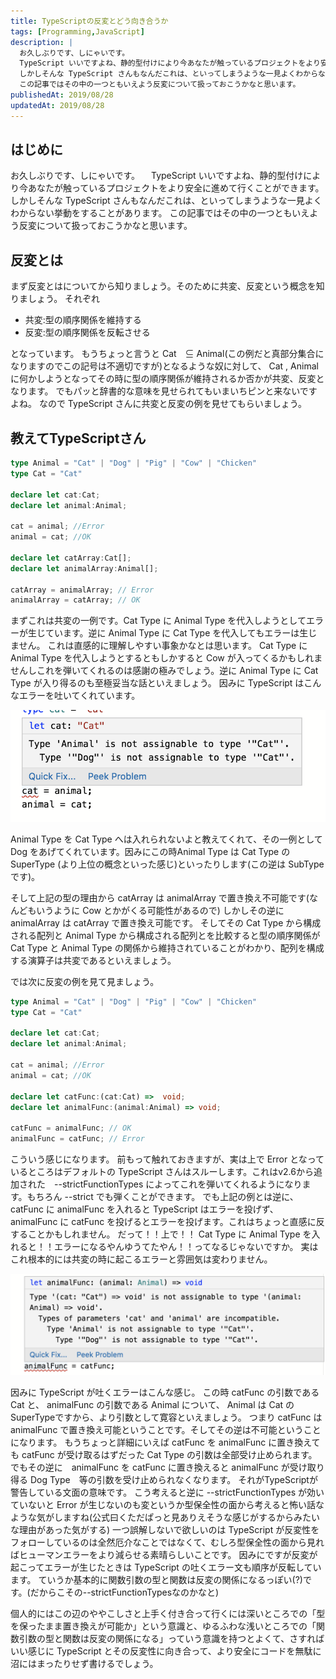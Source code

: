```yaml
---
title: TypeScriptの反変とどう向き合うか
tags: [Programming,JavaScript]
description: |
  お久しぶりです、しにゃいです。
  TypeScript いいですよね、静的型付けにより今あなたが触っているプロジェクトをより安全に進めて行くことができます。
  しかしそんな TypeScript さんもなんだこれは、といってしまうような一見よくわからない挙動をすることがあります。
  この記事ではその中の一つともいえよう反変について扱っておこうかなと思います。
publishedAt: 2019/08/28
updatedAt: 2019/08/28
---
```


## はじめに
お久しぶりです、しにゃいです。
　TypeScript いいですよね、静的型付けにより今あなたが触っているプロジェクトをより安全に進めて行くことができます。
しかしそんな TypeScript さんもなんだこれは、といってしまうような一見よくわからない挙動をすることがあります。
この記事ではその中の一つともいえよう反変について扱っておこうかなと思います。

## 反変とは
まず反変とはについてから知りましょう。そのために共変、反変という概念を知りましょう。
それぞれ

* 共変:型の順序関係を維持する
* 反変:型の順序関係を反転させる

となっています。
もうちょっと言うと
Cat　⊆ Animal(この例だと真部分集合になりますのでこの記号は不適切ですが)となるような奴に対して、 Cat , Animal に何かしようとなってその時に型の順序関係が維持されるか否かが共変、反変となります。
でもパッと辞書的な意味を見せられてもいまいちピンと来ないですよね。
なので TypeScript さんに共変と反変の例を見せてもらいましょう。

## 教えてTypeScriptさん

```TypeScript
type Animal = "Cat" | "Dog" | "Pig" | "Cow" | "Chicken"
type Cat = "Cat"

declare let cat:Cat;
declare let animal:Animal;

cat = animal; //Error
animal = cat; //OK

declare let catArray:Cat[];
declare let animalArray:Animal[];

catArray = animalArray; // Error
animalArray = catArray; // OK
```

まずこれは共変の一例です。Cat Type に Animal Type を代入しようとしてエラーが生じています。逆に Animal Type に Cat Type を代入してもエラーは生じません。
これは直感的に理解しやすい事象かなとは思います。 Cat Type に Animal Type を代入しようとするともしかすると Cow が入ってくるかもしれませんしこれを弾いてくれるのは感謝の極みでしょう。逆に Animal Type に Cat Type が入り得るのも至極妥当な話といえましょう。
因みに TypeScript はこんなエラーを吐いてくれています。

![25-3](/assets/what-is-TypeScript-s-reversal/25-3.png)

Animal Type を Cat Type へは入れられないよと教えてくれて、その一例として Dog をあげてくれています。因みにこの時Animal Type は Cat Type の SuperType (より上位の概念といった感じ)といったりします(この逆は SubTypeです)。

そして上記の型の理由から catArray は animalArray で置き換え不可能です(なんどもいうように Cow とかがくる可能性があるので)
しかしその逆に animalArray は catArray で置き換え可能です。
そしてその Cat Type から構成される配列と Animal Type から構成される配列とを比較すると型の順序関係が Cat Type と Animal Type の関係から維持されていることがわかり、配列を構成する演算子は共変であるといえましょう。

では次に反変の例を見て見ましょう。

```TypeScript
type Animal = "Cat" | "Dog" | "Pig" | "Cow" | "Chicken"
type Cat = "Cat"

declare let cat:Cat;
declare let animal:Animal;

cat = animal; //Error
animal = cat; //OK

declare let catFunc:(cat:Cat) =>  void;
declare let animalFunc:(animal:Animal) => void;

catFunc = animalFunc; // OK
animalFunc = catFunc; // Error
```

こういう感じになります。
前もって触れておきますが、実は上で Error となっているところはデフォルトの TypeScript さんはスルーします。これはv2.6から追加された　--strictFunctionTypes によってこれを弾いてくれるようになります。もちろん --strict でも弾くことができます。
でも上記の例とは逆に、catFunc に animalFunc を入れると TypeScript はエラーを投げず、 animalFunc に catFunc を投げるとエラーを投げます。これはちょっと直感に反することかもしれません。
だって！！上で！！ Cat Type に Animal Type を入れると！！エラーになるやんゆうてたやん！！ってなるじゃないですか。
実はこれ根本的には共変の時に起こるエラーと雰囲気は変わりません。

![25-4](/assets/what-is-TypeScript-s-reversal/25-4.png)

因みに TypeScript が吐くエラーはこんな感じ。
この時 catFunc の引数である Cat と、 animalFunc の引数である Animal について、 Animal は Cat のSuperTypeですから、より引数として寛容といえましょう。
つまり catFunc は animalFunc で置き換え可能ということです。そしてその逆は不可能ということになります。
もうちょっと詳細にいえば catFunc を animalFunc に置き換えても catFunc が受け取るはずだった Cat Type の引数は全部受け止められます。
でもその逆に　animalFunc を catFunc に置き換えると animalFunc が受け取り得る Dog Type　等の引数を受け止められなくなります。
それがTypeScriptが警告している文面の意味です。
こう考えると逆に --strictFunctionTypes が効いていないと Error が生じないのも変というか型保全性の面から考えると怖い話なような気がしますね(公式曰くただぱっと見ありえそうな感じがするからみたいな理由があった気がする)
一つ誤解しないで欲しいのは TypeScript が反変性をフォローしているのは全然厄介なことではなくて、むしろ型保全性の面から見ればヒューマンエラーをより減らせる素晴らしいことです。
因みにですが反変が起こってエラーが生じたときは TypeScript の吐くエラー文も順序が反転しています。
ていうか基本的に関数引数の型と関数は反変の関係になるっぽい(?)です。(だからこその--strictFunctionTypesなのかなと)

個人的にはこの辺のややこしさと上手く付き合って行くには深いところでの「型を保ったまま置き換えが可能か」という意識と、ゆるふわな浅いところでの「関数引数の型と関数は反変の関係になる」っていう意識を持つとよくて、さすればいい感じに TypeScript とその反変性に向き合って、より安全にコードを無駄に沼にはまったりせず書けるでしょう。